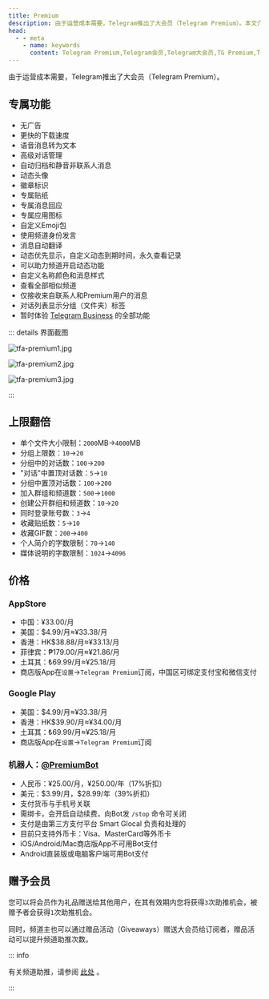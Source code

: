 ```yaml
---
title: Premium
description: 由于运营成本需要，Telegram推出了大会员（Telegram Premium）。本文介绍了Telegram大会员的专属功能，以及Telegram大会员开通方法和价格。
head:
  - - meta
    - name: keywords
      content: Telegram Premium,Telegram会员,Telegram大会员,TG Premium,TG会员,TG大会员,电报Premium,电报会员,电报大会员
---
```


由于运营成本需要，Telegram推出了大会员（Telegram Premium）。

## 专属功能

- 无广告
- 更快的下载速度
- 语音消息转为文本
- 高级对话管理
- 自动归档和静音非联系人消息
- 动态头像
- 徽章标识
- 专属贴纸
- 专属消息回应
- 专属应用图标
- 自定义Emoji包
- 使用频道身份发言
- 消息自动翻译
- 动态优先显示，自定义动态到期时间，永久查看记录
- 可以助力频道开启动态功能
- 自定义名称颜色和消息样式
- 查看全部相似频道
- 仅接收来自联系人和Premium用户的消息
- 对话列表显示分组（文件夹）标签
- 暂时体验 [Telegram Business](./business.html) 的全部功能

::: details 界面截图

![tfa-premium1.jpg](https://cdn.jsdelivr.net/gh/tgwiki/images/tfa/premium1.jpg)

![tfa-premium2.jpg](https://cdn.jsdelivr.net/gh/tgwiki/images/tfa/premium2.jpg)

![tfa-premium3.jpg](https://cdn.jsdelivr.net/gh/tgwiki/images/tfa/premium3.jpg)

:::

## 上限翻倍

- 单个文件大小限制：`2000`MB->`4000`MB
- 分组上限数：`10`->`20`
- 分组中的对话数：`100`->`200`
- "对话"中置顶对话数：`5`->`10`
- 分组中置顶对话数：`100`->`200`
- 加入群组和频道数：`500`->`1000`
- 创建公开群组和频道数：`10`->`20`
- 同时登录账号数：`3`->`4`
- 收藏贴纸数：`5`->`10`
- 收藏GIF数：`200`->`400`
- 个人简介的字数限制：`70`->`140`
- 媒体说明的字数限制：`1024`->`4096`

## 价格

### AppStore

- 中国：¥33.00/月
- 美国：$4.99/月≈¥33.38/月
- 香港：HK$38.88/月≈¥33.13/月
- 菲律宾：₱179.00/月≈¥21.86/月
- 土耳其：₺69.99/月≈¥25.18/月
- 商店版App在`设置`->`Telegram Premium`订阅，中国区可绑定支付宝和微信支付

### Google Play

- 美国：$4.99/月≈¥33.38/月
- 香港：HK$39.90/月≈¥34.00/月
- 土耳其：₺69.99/月≈¥25.18/月
- 商店版App在`设置`->`Telegram Premium`订阅

### 机器人：[@PremiumBot](https://t.me/PremiumBot)

- 人民币：¥25.00/月，¥250.00/年（17%折扣）
- 美元：\$3.99/月，\$28.99/年（39%折扣）
- 支付货币与手机号关联
- 需绑卡，会开启自动续费，向Bot发 ```/stop``` 命令可关闭
- 支付是由第三方支付平台 Smart Glocal 负责和处理的
- 目前只支持外币卡：Visa、MasterCard等外币卡
- iOS/Android/Mac商店版App不可用Bot支付
- Android直装版或电脑客户端可用Bot支付

## 赠予会员

您可以将会员作为礼品赠送给其他用户，在其有效期内您将获得`3`次助推机会，被赠予者会获得`1`次助推机会。

同时，频道主也可以通过赠品活动（Giveaways）赠送大会员给订阅者，赠品活动可以提升频道助推次数。

::: info

有关频道助推，请参阅 [此处](./boost.html) 。

:::

